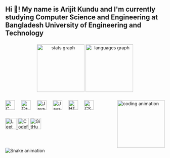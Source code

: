 <h2 align="left">Hi 👋! My name is Arijit Kundu and I'm currently studying Computer Science and Engineering at Bangladesh University of Engineering and Technology</h2>

###

<div align="center">
  <img src="https://github-readme-stats.vercel.app/api?username=arijit0248&hide_title=false&hide_rank=false&show_icons=true&include_all_commits=true&count_private=true&disable_animations=false&theme=blueberry&locale=en&hide_border=false" height="150" alt="stats graph"  />
  <img src="https://github-readme-stats.vercel.app/api/top-langs?username=arijit0248&locale=en&hide_title=false&layout=compact&card_width=320&langs_count=5&theme=blueberry&hide_border=false" height="150" alt="languages graph"  />
</div>

###

<img align="right" height="150" src="https://github.com/arijit0248/CodeForces/blob/main/240815068-993370af-11f4-48e7-9e0d-e5b79c2e7890.gif" alt="coding animation" />

###

<div align="left">
  <img src="https://cdn.jsdelivr.net/gh/devicons/devicon/icons/c/c-original.svg" height="30" alt="C logo" />
  <img width="12" />
  <img src="https://cdn.jsdelivr.net/gh/devicons/devicon/icons/cplusplus/cplusplus-original.svg" height="30" alt="C++ logo" />
  <img width="12" />
  <img src="https://cdn.jsdelivr.net/gh/devicons/devicon/icons/java/java-original.svg" height="30" alt="Java logo" />
  <img width="12" />
  <img src="https://cdn.jsdelivr.net/gh/devicons/devicon/icons/javascript/javascript-original.svg" height="30" alt="JavaScript logo" />
  <img width="12" />
  <img src="https://cdn.jsdelivr.net/gh/devicons/devicon/icons/html5/html5-original.svg" height="30" alt="HTML5 logo" />
  <img width="12" />
  <img src="https://cdn.jsdelivr.net/gh/devicons/devicon/icons/css3/css3-original.svg" height="30" alt="CSS3 logo" />
</div>

###

<div align="left">
  <a href="https://leetcode.com/arijit0248" target="_blank">
    <img src="https://img.shields.io/static/v1?message=LeetCode&logo=leetcode&label=&color=007ACC&logoColor=white&labelColor=&style=for-the-badge" height="35" alt="LeetCode logo" />
  </a>
  <a href="https://codeforces.com/profile/arijit0248" target="_blank">
    <img src="https://img.shields.io/static/v1?message=Codeforces&logo=codeforces&label=&color=0033A0&logoColor=white&labelColor=&style=for-the-badge" height="35" alt="Codeforces logo" />
  </a>
  <a href="https://github.com/arijit0248" target="_blank">
    <img src="https://img.shields.io/static/v1?message=GitHub&logo=github&label=&color=0D1117&logoColor=white&labelColor=&style=for-the-badge" height="35" alt="GitHub logo" />
  </a>
</div>

###

<br clear="both">

<img src="https://raw.githubusercontent.com/maurodesouza/maurodesouza/output/snake.svg" alt="Snake animation" />
